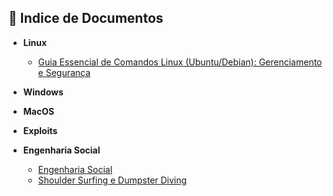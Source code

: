 ## 📂 Indice de Documentos


- **Linux**
  * [Guia Essencial de Comandos Linux (Ubuntu/Debian): Gerenciamento e Segurança](./Comandos_linux.md)

- **Windows**

- **MacOS**

- **Exploits**

- **Engenharia Social**
  - [Engenharia Social](./engenharia_social.md)
  - [Shoulder Surfing e Dumpster Diving](./shoulder_surfing_e_dumpster_diving.md)